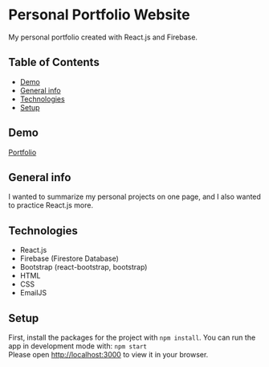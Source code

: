 # Personal Portfolio Website

My personal portfolio created with React.js and Firebase.

## Table of Contents

- [Demo](#demo)
- [General info](#general-info)
- [Technologies](#technologies)
- [Setup](#setup)

## Demo

[Portfolio](https://my-portfolio-f4066.firebaseapp.com/)

## General info

I wanted to summarize my personal projects on one page, and I also wanted to practice React.js more.

## Technologies

- React.js
- Firebase (Firestore Database)
- Bootstrap (react-bootstrap, bootstrap)
- HTML
- CSS
- EmailJS

## Setup

First, install the packages for the project with `npm install`.
You can run the app in development mode with: `npm start`  
Please open [http://localhost:3000](http://localhost:3000) to view it in your browser.
